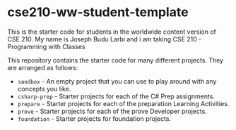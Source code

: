 # cse210-ww-student-template
This is the starter code for students in the worldwide content version of CSE 210.
My name is Joseph Budu Larbi and i am taking CSE 210 - Programming with Classes

This repository contains the starter code for many different projects. They are arranged as follows:

* `sandbox` - An empty project that you can use to play around with any concepts you like.
* `csharp-prep` - Starter projects for each of the C# Prep assignments.
* `prepare` - Starter projects for each of the preparation Learning Activities.
* `prove` - Starter projects for each of the prove Developer projects.
* `foundation` - Starter projects for foundation projects.
